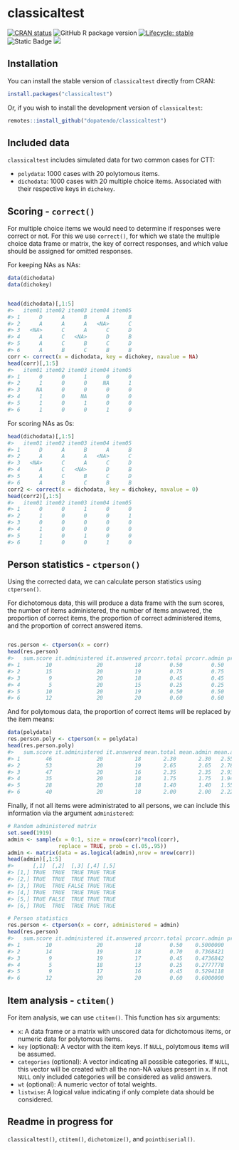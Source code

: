 
<!-- README.md is generated from README.Rmd. Please edit that file -->

# classicaltest

<!-- badges: start -->

[![CRAN
status](https://www.r-pkg.org/badges/version/classicaltest)](https://CRAN.R-project.org/package=classicaltest)
![GitHub R package
version](https://img.shields.io/github/r-package/v/dopatendo/classicaltest)
[![Lifecycle:
stable](https://img.shields.io/badge/lifecycle-stable-brightgreen.svg)](https://lifecycle.r-lib.org/articles/stages.html#stable)
![Static
Badge](https://img.shields.io/badge/dependencies-none-brightgreen)
[![](https://img.shields.io/badge/doi-10.32614/CRAN.package.classicaltest-green.svg)](https://doi.org/10.32614/CRAN.package.classicaltest)
<!-- ![![](http://cranlogs.r-pkg.org/badges/grand-total/classicaltest?color=blue)](https://cran.r-project.org/package=classicaltest)-->
<!-- badges: end -->

## Installation

You can install the stable version of `classicaltest` directly from
CRAN:

``` r
install.packages("classicaltest")
```

Or, if you wish to install the development version of `classicaltest`:

``` r
remotes::install_github("dopatendo/classicaltest")
```

## Included data

`classicaltest` includes simulated data for two common cases for CTT:

- `polydata`: 1000 cases with 20 polytomous items.
- `dichodata`: 1000 cases with 20 multiple choice items. Associated with
  their respective keys in `dichokey`.

## Scoring - `correct()`

For multiple choice items we would need to determine if responses were
correct or not. For this we use `correct()`, for which we state the
multiple choice data frame or matrix, the key of correct responses, and
which value should be assigned for omitted responses.

For keeping NAs as NAs:

``` r
data(dichodata)
data(dichokey)


head(dichodata)[,1:5]
#>   item01 item02 item03 item04 item05
#> 1      D      A      B      A      B
#> 2      A      A      A   <NA>      C
#> 3   <NA>      C      A      C      D
#> 4      A      C   <NA>      D      B
#> 5      A      C      B      C      D
#> 6      A      B      C      B      B
corr <- correct(x = dichodata, key = dichokey, navalue = NA)
head(corr)[,1:5]
#>   item01 item02 item03 item04 item05
#> 1      0      0      1      0      0
#> 2      1      0      0     NA      1
#> 3     NA      0      0      0      0
#> 4      1      0     NA      0      0
#> 5      1      0      1      0      0
#> 6      1      0      0      1      0
```

For scoring NAs as 0s:

``` r
head(dichodata)[,1:5]
#>   item01 item02 item03 item04 item05
#> 1      D      A      B      A      B
#> 2      A      A      A   <NA>      C
#> 3   <NA>      C      A      C      D
#> 4      A      C   <NA>      D      B
#> 5      A      C      B      C      D
#> 6      A      B      C      B      B
corr2 <- correct(x = dichodata, key = dichokey, navalue = 0)
head(corr2)[,1:5]
#>   item01 item02 item03 item04 item05
#> 1      0      0      1      0      0
#> 2      1      0      0      0      1
#> 3      0      0      0      0      0
#> 4      1      0      0      0      0
#> 5      1      0      1      0      0
#> 6      1      0      0      1      0
```

## Person statistics - `ctperson()`

Using the corrected data, we can calculate person statistics using
`ctperson()`.

For dichotomous data, this will produce a data frame with the sum
scores, the number of items administered, the number of items answered,
the proportion of correct items, the proportion of correct administered
items, and the proportion of correct answered items.

``` r

res.person <- ctperson(x = corr)
head(res.person)
#>   sum.score it.administered it.answered prcorr.total prcorr.admin prcorr.answr
#> 1        10              20          18         0.50         0.50    0.5555556
#> 2        15              20          19         0.75         0.75    0.7894737
#> 3         9              20          18         0.45         0.45    0.5000000
#> 4         5              20          15         0.25         0.25    0.3333333
#> 5        10              20          19         0.50         0.50    0.5263158
#> 6        12              20          20         0.60         0.60    0.6000000
```

And for polytomous data, the proportion of correct items will be
replaced by the item means:

``` r
data(polydata)
res.person.poly <- ctperson(x = polydata)
head(res.person.poly)
#>   sum.score it.administered it.answered mean.total mean.admin mean.answr
#> 1        46              20          18       2.30       2.30   2.555556
#> 2        53              20          19       2.65       2.65   2.789474
#> 3        47              20          16       2.35       2.35   2.937500
#> 4        35              20          18       1.75       1.75   1.944444
#> 5        28              20          18       1.40       1.40   1.555556
#> 6        40              20          18       2.00       2.00   2.222222
```

Finally, if not all items were administrated to all persons, we can
include this information via the argument `administered`:

``` r
# Random administered matrix
set.seed(1919)
admin <- sample(x = 0:1, size = nrow(corr)*ncol(corr), 
                replace = TRUE, prob = c(.05,.95))
admin <- matrix(data = as.logical(admin),nrow = nrow(corr))
head(admin)[,1:5]
#>      [,1]  [,2]  [,3] [,4] [,5]
#> [1,] TRUE  TRUE  TRUE TRUE TRUE
#> [2,] TRUE  TRUE  TRUE TRUE TRUE
#> [3,] TRUE  TRUE FALSE TRUE TRUE
#> [4,] TRUE  TRUE  TRUE TRUE TRUE
#> [5,] TRUE FALSE  TRUE TRUE TRUE
#> [6,] TRUE  TRUE  TRUE TRUE TRUE

# Person statistics
res.person <- ctperson(x = corr, administered = admin)
head(res.person)
#>   sum.score it.administered it.answered prcorr.total prcorr.admin prcorr.answr
#> 1        10              20          18         0.50    0.5000000    0.5555556
#> 2        14              19          18         0.70    0.7368421    0.7777778
#> 3         9              19          17         0.45    0.4736842    0.5294118
#> 4         5              18          13         0.25    0.2777778    0.3846154
#> 5         9              17          16         0.45    0.5294118    0.5625000
#> 6        12              20          20         0.60    0.6000000    0.6000000
```

## Item analysis - `ctitem()`

For item analysis, we can use `ctitem()`. This function has six
arguments:

- `x`: A data frame or a matrix with unscored data for dichotomous
  items, or numeric data for polytomous items.
- `key` (optional): A vector with the item keys. If `NULL`, polytomous
  items will be assumed.
- `categories` (optional): A vector indicating all possible categories.
  If `NULL`, this vector will be created with all the non-NA values
  present in x. If not `NULL` only included categories will be
  considered as valid answers.
- `wt` (optional): A numeric vector of total weights.
- `listwise`: A logical value indicating if only complete data should be
  considered.

## Readme in progress for

`classicaltest()`, `ctitem()`, `dichotomize()`, and `pointbiserial()`.
